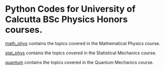 # Python Codes for University of Calcutta BSc Physics Honors courses.
[math_phys]() contains the topics covered in the Mathematical Physics course.

[stat_phys]() contains the topics covered in the Statistical Mechanics course.

[quantum]() contains the topics covered in the Quantum Mechanics course.
